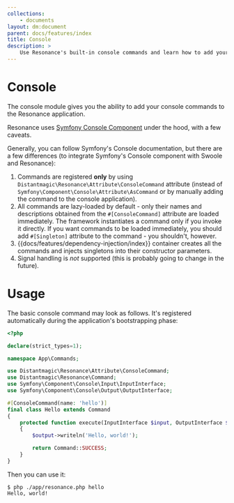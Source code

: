 ```yaml
---
collections: 
    - documents
layout: dm:document
parent: docs/features/index
title: Console
description: >
    Use Resonance's built-in console commands and learn how to add your own.
---
```


# Console

The console module gives you the ability to add your console commands to the 
Resonance application.

Resonance uses 
[Symfony Console Component](https://symfony.com/doc/current/components/console.html)
under the hood, with a few caveats.

Generally, you can follow Symfony's Console documentation, but there are a few 
differences (to integrate Symfony's Console component with Swoole 
and Resonance):

1. Commands are registered **only** by using 
    `Distantmagic\Resonance\Attribute\ConsoleCommand`
    attribute (instead of 
    `Symfony\Component\Console\Attribute\AsCommand`
    or by manually adding the command to the console application).
1. All commands are lazy-loaded by default - only their names and descriptions
    obtained from the `#[ConsoleCommand]` attribute are loaded immediately. 
    The framework instantiates a command only if you invoke it directly. 
    If you want commands to be loaded immediately, you should add 
    `#[Singleton]` attribute to the command - you shouldn't, however.
1. {{docs/features/dependency-injection/index}} container creates all the 
    commands and injects singletons into their constructor parameters.
1. Signal handling is *not* supported (this is probably going to change in the
    future).

# Usage

The basic console command may look as follows. It's registered automatically
during the application's bootstrapping phase:

```php
<?php

declare(strict_types=1);

namespace App\Commands;

use Distantmagic\Resonance\Attribute\ConsoleCommand;
use Distantmagic\Resonance\Command;
use Symfony\Component\Console\Input\InputInterface;
use Symfony\Component\Console\Output\OutputInterface;

#[ConsoleCommand(name: 'hello')]
final class Hello extends Command
{
    protected function execute(InputInterface $input, OutputInterface $output): int
    {
        $output->writeln('Hello, world!');

        return Command::SUCCESS;
    }
}
```

Then you can use it:

```shell
$ php ./app/resonance.php hello
Hello, world!
```
